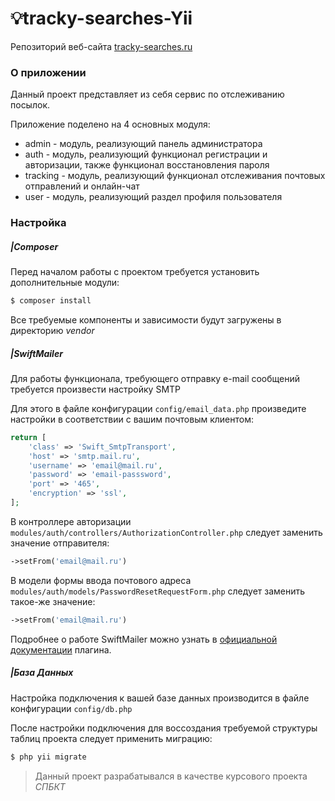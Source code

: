 # 💡tracky-searches-Yii

Репозиторий веб-сайта [tracky-searches.ru](https://tracky-searches.ru/)

### О приложении
Данный проект представляет из себя сервис по отслеживанию посылок.

Приложение поделено на 4 основных модуля:
* admin - модуль, реализующий панель администратора
* auth - модуль, реализующий функционал регистрации и авторизации, также функционал восстановления пароля
* tracking - модуль, реализующий функционал отслеживания почтовых отправлений и онлайн-чат
* user - модуль, реализующий раздел профиля пользователя

### Настройка

##### |Composer

Перед началом работы с проектом требуется установить дополнительные модули:
```sh
$ composer install
```
Все требуемые компоненты и зависимости будут загружены в директорию *vendor*

##### |SwiftMailer

Для работы функционала, требующего отправку e-mail сообщений требуется произвести настройку SMTP

Для этого в файле конфигурации `config/email_data.php` произведите настройки в соответствии с вашим почтовым клиентом:
```php
return [
    'class' => 'Swift_SmtpTransport',
    'host' => 'smtp.mail.ru',
    'username' => 'email@mail.ru',
    'password' => 'email-passsword',
    'port' => '465',
    'encryption' => 'ssl',
];
```

В контроллере авторизации `modules/auth/controllers/AuthorizationController.php` следует заменить значение отправителя:
```php
->setFrom('email@mail.ru')
```

В модели формы ввода почтового адреса `modules/auth/models/PasswordResetRequestForm.php` следует заменить такое-же значение:
```php
->setFrom('email@mail.ru')
```
Подробнее о работе SwiftMailer можно узнать в [официальной документации](http://swiftmailer.org/docs/introduction.html) плагина.

##### |База Данных
Настройка подключения к вашей базе данных производится в файле конфигурации `config/db.php`

После настройки подключения для воссоздания требуемой структуры таблиц проекта следует применить миграцию:
```sh
$ php yii migrate
```

> Данный проект разрабатывался в качестве курсового проекта *СПБКТ*
